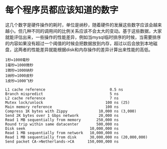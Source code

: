 # 每个程序员都应该知道的数字
这几个数字是硬件操作的耗时，单位是纳秒，随着硬件的发展这些数字应该会越来越小。但几种不同的调用间的比例关系应该不会太大的变动。基于这些数据，大家就能评估出来，一些操作的性能差异，例如当mysql临时排序的时候，当需要排序的内容如果没有超过一个阈值的时候会把数据放到内存，超过以后会放到本地磁盘，这两者的性能差异就能根据disk和内存操作的差异计算出来性能的高低。

	1秒=1000毫秒
	1毫秒=1000微秒
	1微秒=1000纳秒
	1纳秒=1000皮秒
	1皮秒=1000飞秒

	L1 cache reference                             0.5 ns
	Branch mispredict                              5 ns
	L2 cache reference                             7 ns
	Mutex lock/unlock                            100 ns (25)
	Main memory reference                        100 ns
	Compress 1K bytes with Zippy              10,000 ns (3,000)
	Send 2K bytes over 1 Gbps network         20,000 ns
	Read 1 MB sequentially from memory       250,000 ns
	Round trip within same datacenter        500,000 ns
	Disk seek                             10,000,000 ns
	Read 1 MB sequentially from network   10,000,000 ns
	Read 1 MB sequentially from disk      30,000,000 ns (20,000,000)
	Send packet CA->Netherlands->CA      150,000,000 ns